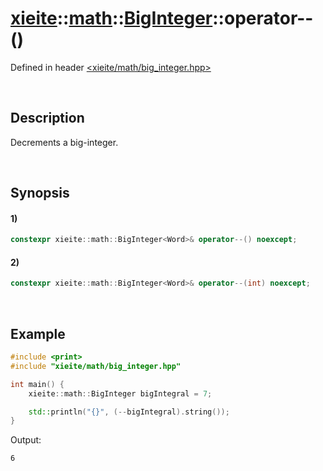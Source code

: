 # [xieite](../../../../../xieite.md)\:\:[math](../../../../../math.md)\:\:[BigInteger<Word>](../../../../big_integer.md)\:\:operator--\(\)
Defined in header [<xieite/math/big_integer.hpp>](../../../../../../../include/xieite/math/big_integer.hpp)

&nbsp;

## Description
Decrements a big-integer.

&nbsp;

## Synopsis
#### 1)
```cpp
constexpr xieite::math::BigInteger<Word>& operator--() noexcept;
```
#### 2)
```cpp
constexpr xieite::math::BigInteger<Word>& operator--(int) noexcept;
```

&nbsp;

## Example
```cpp
#include <print>
#include "xieite/math/big_integer.hpp"

int main() {
    xieite::math::BigInteger bigIntegral = 7;

    std::println("{}", (--bigIntegral).string());
}
```
Output:
```
6
```
